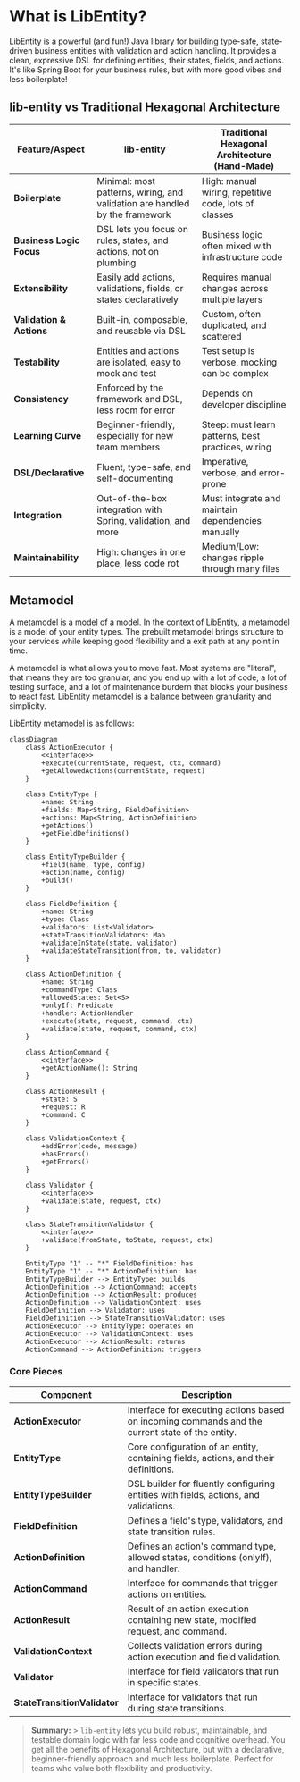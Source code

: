 # What is LibEntity?

LibEntity is a powerful (and fun!) Java library for building type-safe, state-driven business entities with validation and action handling. It provides a clean, expressive DSL for defining entities, their states, fields, and actions. It's like Spring Boot for your business rules, but with more good vibes and less boilerplate!

## lib-entity vs Traditional Hexagonal Architecture

| Feature/Aspect           | lib-entity                                                                  | Traditional Hexagonal Architecture (Hand-Made)        |
| ------------------------ | --------------------------------------------------------------------------- | ----------------------------------------------------- |
| **Boilerplate**          | Minimal: most patterns, wiring, and validation are handled by the framework | High: manual wiring, repetitive code, lots of classes |
| **Business Logic Focus** | DSL lets you focus on rules, states, and actions, not on plumbing           | Business logic often mixed with infrastructure code   |
| **Extensibility**        | Easily add actions, validations, fields, or states declaratively            | Requires manual changes across multiple layers        |
| **Validation & Actions** | Built-in, composable, and reusable via DSL                                  | Custom, often duplicated, and scattered               |
| **Testability**          | Entities and actions are isolated, easy to mock and test                    | Test setup is verbose, mocking can be complex         |
| **Consistency**          | Enforced by the framework and DSL, less room for error                      | Depends on developer discipline                       |
| **Learning Curve**       | Beginner-friendly, especially for new team members                          | Steep: must learn patterns, best practices, wiring    |
| **DSL/Declarative**      | Fluent, type-safe, and self-documenting                                     | Imperative, verbose, and error-prone                  |
| **Integration**          | Out-of-the-box integration with Spring, validation, and more                | Must integrate and maintain dependencies manually     |
| **Maintainability**      | High: changes in one place, less code rot                                   | Medium/Low: changes ripple through many files         |


## Metamodel

A metamodel is a model of a model. In the context of LibEntity, a metamodel is a model of your entity types. The prebuilt metamodel brings structure to your services while keeping good flexibility and a exit path at any point in time.

A metamodel is what allows you to move fast. Most systems are "literal", that means they are too granular, and you end up with a lot of code, a lot of testing surface, and a lot of maintenance burdern that blocks your business to react fast. LibEntity metamodel is a balance between granularity and simplicity.

LibEntity metamodel is as follows:

```mermaid
classDiagram
    class ActionExecutor {
        <<interface>>
        +execute(currentState, request, ctx, command)
        +getAllowedActions(currentState, request)
    }

    class EntityType {
        +name: String
        +fields: Map<String, FieldDefinition>
        +actions: Map<String, ActionDefinition>
        +getActions()
        +getFieldDefinitions()
    }

    class EntityTypeBuilder {
        +field(name, type, config)
        +action(name, config)
        +build()
    }

    class FieldDefinition {
        +name: String
        +type: Class
        +validators: List<Validator>
        +stateTransitionValidators: Map
        +validateInState(state, validator)
        +validateStateTransition(from, to, validator)
    }

    class ActionDefinition {
        +name: String
        +commandType: Class
        +allowedStates: Set<S>
        +onlyIf: Predicate
        +handler: ActionHandler
        +execute(state, request, command, ctx)
        +validate(state, request, command, ctx)
    }

    class ActionCommand {
        <<interface>>
        +getActionName(): String
    }

    class ActionResult {
        +state: S
        +request: R
        +command: C
    }

    class ValidationContext {
        +addError(code, message)
        +hasErrors()
        +getErrors()
    }

    class Validator {
        <<interface>>
        +validate(state, request, ctx)
    }

    class StateTransitionValidator {
        <<interface>>
        +validate(fromState, toState, request, ctx)
    }

    EntityType "1" -- "*" FieldDefinition: has
    EntityType "1" -- "*" ActionDefinition: has
    EntityTypeBuilder --> EntityType: builds
    ActionDefinition --> ActionCommand: accepts
    ActionDefinition --> ActionResult: produces
    ActionDefinition --> ValidationContext: uses
    FieldDefinition --> Validator: uses
    FieldDefinition --> StateTransitionValidator: uses
    ActionExecutor --> EntityType: operates on
    ActionExecutor --> ValidationContext: uses
    ActionExecutor --> ActionResult: returns
    ActionCommand --> ActionDefinition: triggers
```

### Core Pieces

| Component                    | Description                                                                         |
|-----------------------------|-------------------------------------------------------------------------------------|
| **ActionExecutor**          | Interface for executing actions based on incoming commands and the current state of the entity. |
| **EntityType**             | Core configuration of an entity, containing fields, actions, and their definitions. |
| **EntityTypeBuilder**      | DSL builder for fluently configuring entities with fields, actions, and validations. |
| **FieldDefinition**        | Defines a field's type, validators, and state transition rules. |
| **ActionDefinition**       | Defines an action's command type, allowed states, conditions (onlyIf), and handler. |
| **ActionCommand**          | Interface for commands that trigger actions on entities. |
| **ActionResult**           | Result of an action execution containing new state, modified request, and command. |
| **ValidationContext**      | Collects validation errors during action execution and field validation. |
| **Validator**              | Interface for field validators that run in specific states. |
| **StateTransitionValidator** | Interface for validators that run during state transitions. |



> **Summary:** > `lib-entity` lets you build robust, maintainable, and testable domain logic with far less code and cognitive overhead. You get all the benefits of Hexagonal Architecture, but with a declarative, beginner-friendly approach and much less boilerplate. Perfect for teams who value both flexibility and productivity.


